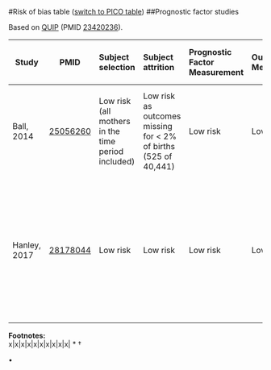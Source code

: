 #Risk of bias table
([switch to PICO table](pico-table.md))
##Prognostic factor studies

Based on [QUIP](http://methods.cochrane.org/sites/methods.cochrane.org.prognosis/files/public/uploads/QUIPS%20tool.pdf) (PMID [23420236](https://pubmed.gov/23420236)).

|  Study      |  PMID      |Subject selection|Subject attrition |Prognostic Factor Measurement |Outcome Measurement|Study Confounding|Statistical Analysis and Reporting|
| ----------- |-----------------------------------------------------|:--------|:--------|:--------|:--------|:--------|:-------|
| Ball, 2014  |[25056260](https://pubmed.gov/25056260)| Low risk (all mothers in the time period included)   | Low risk as outcomes missing for < 2% of births (525 of 40,441) | Low risk |Low risk  |Low risk. Confounders tested included:<br>• Parity<br>•  "Outcome of the previous birth" |Low risk. Used conditional logistic regression to control for maternal factors |
| Hanley, 2017 |[28178044](https://pubmed.gov/28178044)| Low risk | Low risk | Low risk | Low risk | Low risk. Confounders tested included: maternal age at time of each delivery, diabetes, hypertension, smoking, history of perinatatal death | Low risk. Used conditional logistic regresion to compare to same mother|

**Footnotes:**<br>x|x|x|x|x|x|x|x|x|x|
*
†

•
